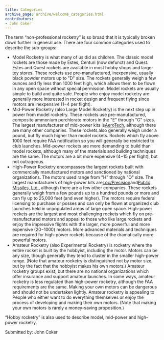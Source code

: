```yaml
---
title: Categories
archive_page: archive/welcome_categories.html
contributors:
- John Coker
---
```

The term “non-professional rocketry” is so broad that it is typically broken down further in general use. There are four common categories used to describe the sub-groups:

- Model Rocketry is what many of us did as children. The classic model rockets are those made by Estes, Centuri (now defunct) and Quest. Estes and Quest rockets are available in most hobby shops and larger toy stores. These rockets use pre-manufactured, inexpensive, usually black powder motors up to "D" size. The rockets generally weigh a few ounces and fly less than 1000 feet high, which allows them to be flown in any open space without special permission. Model rockets are usually simple to build and quite safe. People who enjoy model rocketry are generally more interested in rocket design and frequent flying since motors are inexpensive ($1-$4 per flight).
- Mid-Power Rocketry (also Large Model Rocketry) is the next step up in power from model rocketry. These rockets use pre-manufactured, composite ammonium perchlorate motors in the "E" through "G" sizes. The largest manufacturer of mid-power kits is[AeroTech](http://www.aerotech-rocketry.com), although there are many other companies. These rockets also generally weigh under a pound, but fly much higher than model rockets. Rockets which fly above 1000 feet require FAA notification so you will generally be restricted to club launches. Mid-power rockets are more demanding to build than model rockets, although many of the materials and building techniques are the same. The motors are a bit more expensive ($4-$15 per flight), but not outrageous.
- High-Power Rocketry encompasses the largest rockets built with commercially manufactured motors and sanctioned by national organizations. The motors used range from "H" through "O" size. The largest manufacturers of high-power kits are[Loc/Precision](http://www.locprecision.com)and[Public Missiles, Ltd.](http://www.publicmissiles.com), although there are a few other companies. These rockets generally weigh from a few pounds up to a hundred pounds or more and can fly up to 25,000 feet (and even higher). The motors require federal licensing to purchase or posses and can only be flown at organized club launches held in unpopulated areas of large open space. High-power rockets are the largest and most challenging rockets which fly on pre-manufactured motors and appeal to those who like large rockets and enjoy the impressive flights with the larger, more powerful and more expensive ($20-$1000) motors. More advanced materials and techniques are required for high-power rockets because of the dramatically more powerful motors.
- Amateur Rocketry (also Experimental Rocketry) is rocketry where the entire rocket is built by the hobbyist, including the motor. Motors can be any size, though generally they tend to cluster in the smaller high-power range. (Note that amateur rocketry is distinguished not by motor size, but by the fact that the hobbyist makes his own motors.) Amateur rocketry groups exist, but there are no national organizations which offer insurance and support amateur launches. In some ways, amateur rocketry is less regulated than high-power rocketry, although the FAA requirements are the same. Making your own motors can be dangerous and should not be undertaken lightly. Amateur rocketry is appealing to People who either want to do everything themselves or enjoy the process of developing and making their own motors. (Note that making your own motors is rarely a money-saving proposition.)

“Hobby rocketry” is also used to describe model, mid-power and high-power rocketry.

Submitted by: John Coker
